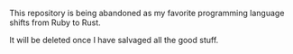 This repository is being abandoned as my favorite programming language shifts from Ruby to Rust.

It will be deleted once I have salvaged all the good stuff.
